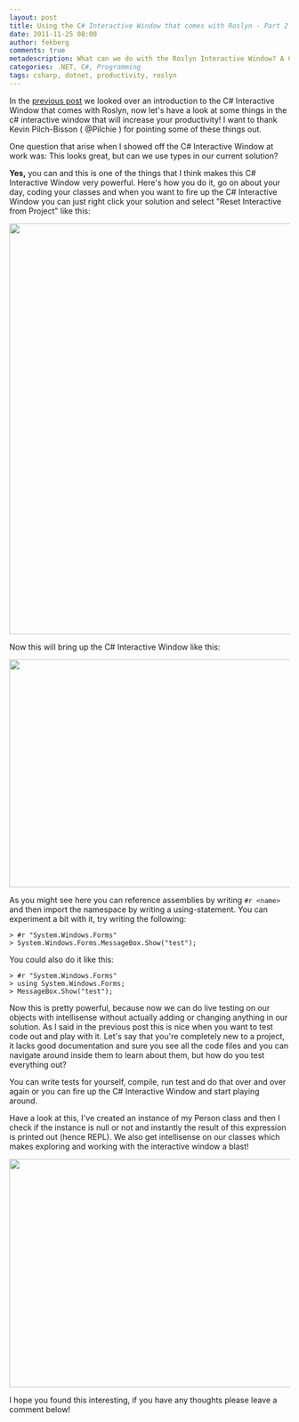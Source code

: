 ```yaml
---
layout: post
title: Using the C# Interactive Window that comes with Roslyn - Part 2
date: 2011-11-25 08:00
author: fekberg
comments: true
metadescription: What can we do with the Roslyn Interactive Window? A C# REPL can help you explore language features without a big fuss.
categories: .NET, C#, Programming
tags: csharp, dotnet, productivity, roslyn
---
```

In the <a href="http://cdn.filipekberg.se/2011/11/14/using-the-c-interactive-window-that-comes-with-roslyn/">previous post</a> we looked over an introduction to the C# Interactive Window that comes with Roslyn, now let's have a look at some things in the c# interactive window that will increase your productivity! I want to thank Kevin Pilch-Bisson ( @Pilchie ) for pointing some of these things out.

One question that arise when I showed off the C# Interactive Window at work was: This looks great, but can we use types in our current solution?<!--excerpt-->

<strong>Yes,</strong> you can and this is one of the things that I think makes this C# Interactive Window very powerful. Here's how you do it, go on about your day, coding your classes and when you want to fire up the C# Interactive Window you can just right click your solution and select "Reset Interactive from Project" like this:

<a href="http://cdn.filipekberg.se/fekberg-blog/wp-content/uploads/2011/11/csharp_interactive_8.png"><img src="http://cdn.filipekberg.se/fekberg-blog/wp-content/uploads/2011/11/csharp_interactive_8.png" alt="" title="csharp_interactive_8" width="729" height="739" class="alignnone size-full wp-image-479" /></a>

Now this will bring up the C# Interactive Window like this:

<a href="http://cdn.filipekberg.se/fekberg-blog/wp-content/uploads/2011/11/csharp_interactive_9.png"><img src="http://cdn.filipekberg.se/fekberg-blog/wp-content/uploads/2011/11/csharp_interactive_9.png" alt="" title="csharp_interactive_9" width="627" height="410" class="alignnone size-full wp-image-483" /></a>

As you might see here you can reference assemblies by writing `#r <name>` and then import the namespace by writing a using-statement. You can experiment a bit with it, try writing the following:

	> #r "System.Windows.Forms"
	> System.Windows.Forms.MessageBox.Show("test");

You could also do it like this:

	> #r "System.Windows.Forms"
	> using System.Windows.Forms;
	> MessageBox.Show("test");

Now this is pretty powerful, because now we can do live testing on our objects with intellisense without actually adding or changing anything in our solution. As I said in the previous post this is nice when you want to test code out and play with it. Let's say that you're completely new to a project, it lacks good documentation and sure you see all the code files and you can navigate around inside them to learn about them, but how do you test everything out?

You can write tests for yourself, compile, run test and do that over and over again or you can fire up the C# Interactive Window and start playing around. 

Have a look at this, I've created an instance of my Person class and then I check if the instance is null or not and instantly the result of this expression is printed out (hence REPL). We also get intellisense on our classes which makes exploring and working with the interactive window a blast!

<a href="http://cdn.filipekberg.se/fekberg-blog/wp-content/uploads/2011/11/csharp_interactive_10.png"><img src="http://cdn.filipekberg.se/fekberg-blog/wp-content/uploads/2011/11/csharp_interactive_10.png" alt="" title="csharp_interactive_10" width="626" height="411" class="alignnone size-full wp-image-484" /></a>

I hope you found this interesting, if you have any thoughts please leave a comment below!

